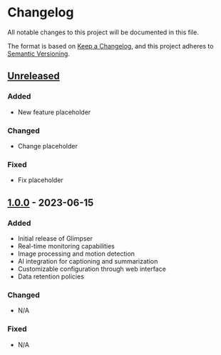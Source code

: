 # Changelog

All notable changes to this project will be documented in this file.

The format is based on [Keep a Changelog](https://keepachangelog.com/en/1.0.0/),
and this project adheres to [Semantic Versioning](https://semver.org/spec/v2.0.0.html).

## [Unreleased]

### Added
- New feature placeholder

### Changed
- Change placeholder

### Fixed
- Fix placeholder

## [1.0.0] - 2023-06-15

### Added
- Initial release of Glimpser
- Real-time monitoring capabilities
- Image processing and motion detection
- AI integration for captioning and summarization
- Customizable configuration through web interface
- Data retention policies

### Changed
- N/A

### Fixed
- N/A

[Unreleased]: https://github.com/yourusername/glimpser/compare/v1.0.0...HEAD
[1.0.0]: https://github.com/yourusername/glimpser/releases/tag/v1.0.0